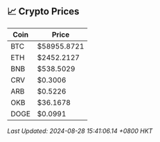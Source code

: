 ## 📈 Crypto Prices

| Coin | Price |
| ---- | ----- |
| BTC | $58955.8721 |
| ETH | $2452.2127 |
| BNB | $538.5029 |
| CRV | $0.3006 |
| ARB | $0.5226 |
| OKB | $36.1678 |
| DOGE | $0.0991 |

_Last Updated: 2024-08-28 15:41:06.14 +0800 HKT_